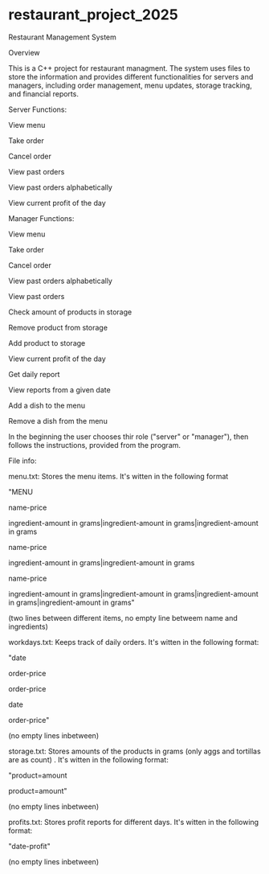# restaurant_project_2025
Restaurant Management System

Overview

This is a C++ project for restaurant managment. The system uses files to store the information and provides different functionalities for servers and managers, including order management, menu updates, storage tracking, and financial reports.

Server Functions:

View menu

Take order

Cancel order

View past orders

View past orders alphabetically

View current profit of the day

Manager Functions:

View menu

Take order

Cancel order

View past orders alphabetically

View past orders

Check amount of products in storage

Remove product from storage

Add product to storage

View current profit of the day

Get daily report

View reports from a given date

Add a dish to the menu

Remove a dish from the menu

In the beginning the user chooses thir role ("server" or "manager"), then follows the instructions, 
provided from the program.

File info:

menu.txt: Stores the menu items. It's witten in the following format

"MENU

name-price

ingredient-amount in grams|ingredient-amount in grams|ingredient-amount in grams



name-price

ingredient-amount in grams|ingredient-amount in grams



name-price

ingredient-amount in grams|ingredient-amount in grams|ingredient-amount in grams|ingredient-amount in grams"

(two lines between different items, no empty line betweem name and ingredients)

workdays.txt: Keeps track of daily orders. It's witten in the following format:

"date

order-price

order-price

date

order-price"

(no empty lines inbetween)

storage.txt: Stores amounts of the products in grams (only aggs and tortillas are as count) . It's witten in the following format:

"product=amount

product=amount"

(no empty lines inbetween)

profits.txt: Stores profit reports for different days. It's witten in the following format:

"date-profit"

(no empty lines inbetween)

